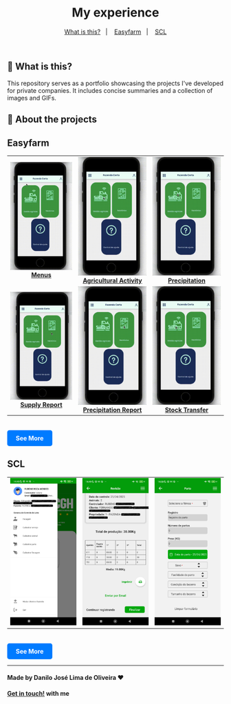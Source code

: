 <div align="center">

# My experience

</div>

<p align="center" direction="row">
  <a href="#balloon-what-is-this">What is this?</a>&nbsp;&nbsp;&nbsp;|&nbsp;&nbsp;&nbsp;
  <a href="#easyfarm">Easyfarm</a>&nbsp;&nbsp;&nbsp;|&nbsp;&nbsp;&nbsp;
  <a href="#scl">SCL</a>
</p>

</br>

## :balloon: What is this?

This repository serves as a portfolio showcasing the projects I've developed for private companies. It includes concise summaries and a collection of images and GIFs.

## :iphone: About the projects

## Easyfarm

<table>
  <tr>
    <td align="center">
      <a href="https://github.com/Danilo-Js/My_Experience/blob/main/Easyfarm/assets/2_Menus.gif">
        <img src="https://github.com/Danilo-Js/My_Experience/blob/main/Easyfarm/assets/2_Menus.gif" alt="Menus" width="200"/><br/>
        <strong>Menus</strong>
      </a>
    </td>
    <td align="center">
      <a href="https://github.com/Danilo-Js/My_Experience/blob/main/Easyfarm/assets/3_AtividadeAgricola.gif">
        <img src="https://github.com/Danilo-Js/My_Experience/blob/main/Easyfarm/assets/3_AtividadeAgricola.gif" alt="Atividade Agrícola" width="200"/><br/>
        <strong>Agricultural Activity</strong>
      </a>
    </td>
    <td align="center">
      <a href="https://github.com/Danilo-Js/My_Experience/blob/main/Easyfarm/assets/8_Pluviometria.gif">
        <img src="https://github.com/Danilo-Js/My_Experience/blob/main/Easyfarm/assets/8_Pluviometria.gif" alt="Pluviometria" width="200"/><br/>
        <strong>Precipitation</strong>
      </a>
    </td>
  </tr>
  <tr>
    <td align="center">
      <a href="https://github.com/Danilo-Js/My_Experience/blob/main/Easyfarm/assets/9_RelatorioAbastecimento.gif">
        <img src="https://github.com/Danilo-Js/My_Experience/blob/main/Easyfarm/assets/9_RelatorioAbastecimento.gif" alt="Rel. Abastecimento" width="200"/><br/>
        <strong>Supply Report</strong>
      </a>
    </td>
    <td align="center">
      <a href="https://github.com/Danilo-Js/My_Experience/blob/main/Easyfarm/assets/12_RelatorioPluvioMetria.gif">
        <img src="https://github.com/Danilo-Js/My_Experience/blob/main/Easyfarm/assets/12_RelatorioPluvioMetria.gif" alt="Rel. Pluviometria" width="200"/><br/>
        <strong>Precipitation Report</strong>
      </a>
    </td>
    <td align="center">
      <a href="https://github.com/Danilo-Js/My_Experience/blob/main/Easyfarm/assets/13_TransferenciaDeEstoque.gif">
        <img src="https://github.com/Danilo-Js/My_Experience/blob/main/Easyfarm/assets/13_TransferenciaDeEstoque.gif" alt="Transferência de Estoque" width="200"/><br/>
        <strong>Stock Transfer</strong>
      </a>
    </td>
  </tr>
</table>

<a href="https://github.com/Danilo-Js/My_Experience/blob/main/Easyfarm/info.md" style="display:inline-block;background-color:#007BFF;color:white;padding:10px 20px;text-align:center;text-decoration:none;border-radius:5px;font-weight:bold;margin-top:20px;">See More</a>

## SCL

<table>
  <tr>
    <td align="center">
      <a href="#">
        <img src="./SCL/assets/Drawer.jpg" alt="Component 1" width="200"/>
      </a>
    </td>
    <td align="center">
      <a href="#">
        <img src="./SCL/assets/Revisao.jpg" alt="Component 4" width="200"/>
      </a>
    </td>
    <td align="center">
      <a href="#">
        <img src="./SCL/assets/Parto.jpg" alt="Component 4" width="200"/>
      </a>
    </td>
  </tr>
</table>

<a href="https://github.com/Danilo-Js/My_Experience/blob/main/SCL/info.md" style="display:inline-block;background-color:#007BFF;color:white;padding:10px 20px;text-align:center;text-decoration:none;border-radius:5px;font-weight:bold;margin-top:20px;">See More</a>

---

#### Made by Danilo José Lima de Oliveira ♥ 
#### [Get in touch!](https://www.linkedin.com/in/danilo-js/) with me 
